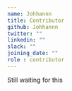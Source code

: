 ```yaml
---
name: Johhannn
title: Contributor
github: Johhannn
twitter: ""
linkedin: ""
slack: ""
joining_date: ""
role : contributor
---
```


Still waiting for this
